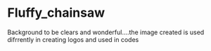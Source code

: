 # Fluffy_chainsaw
Background to be clears and wonderful....the image created is used difrrently in creating logos and used in codes

